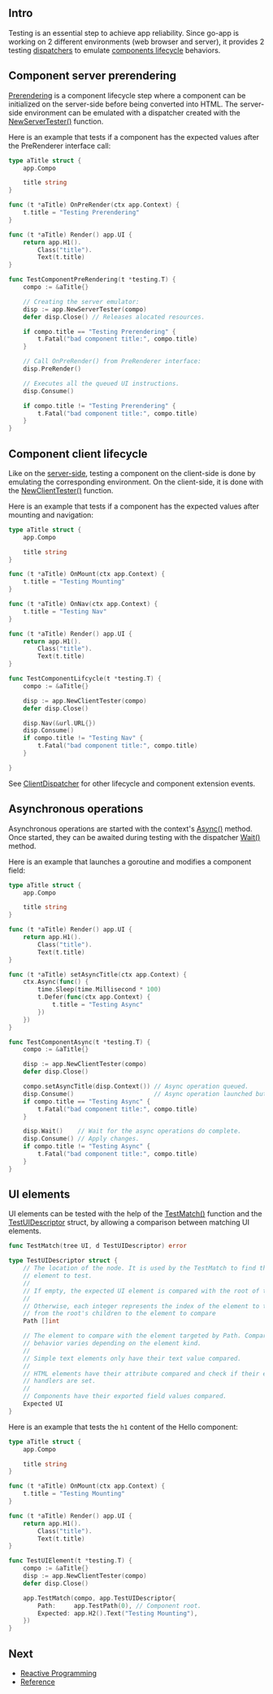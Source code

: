 ## Intro

Testing is an essential step to achieve app reliability. Since go-app is working on 2 different environments (web browser and server), it provides 2 testing [dispatchers](/reference#Dispatcher) to emulate [components lifecycle](/components#lifecycle-events) behaviors.

## Component server prerendering

[Prerendering](/components#prerender) is a component lifecycle step where a component can be initialized on the server-side before being converted into HTML. The server-side environment can be emulated with a dispatcher created with the [NewServerTester()](/reference#NewServerTester) function.

Here is an example that tests if a component has the expected values after the PreRenderer interface call:

```go
type aTitle struct {
	app.Compo

	title string
}

func (t *aTitle) OnPreRender(ctx app.Context) {
	t.title = "Testing Prerendering"
}

func (t *aTitle) Render() app.UI {
	return app.H1().
		Class("title").
		Text(t.title)
}

func TestComponentPreRendering(t *testing.T) {
	compo := &aTitle{}

	// Creating the server emulator:
	disp := app.NewServerTester(compo)
	defer disp.Close() // Releases alocated resources.

	if compo.title == "Testing Prerendering" {
		t.Fatal("bad component title:", compo.title)
	}

	// Call OnPreRender() from PreRenderer interface:
	disp.PreRender()

	// Executes all the queued UI instructions.
	disp.Consume()

	if compo.title != "Testing Prerendering" {
		t.Fatal("bad component title:", compo.title)
	}
}
```

## Component client lifecycle

Like on the [server-side](#testing-component-server-prerendering), testing a component on the client-side is done by emulating the corresponding environment. On the client-side, it is done with the [NewClientTester()](/reference#NewClientTester) function.

Here is an example that tests if a component has the expected values after mounting and navigation:

```go
type aTitle struct {
	app.Compo

	title string
}

func (t *aTitle) OnMount(ctx app.Context) {
	t.title = "Testing Mounting"
}

func (t *aTitle) OnNav(ctx app.Context) {
	t.title = "Testing Nav"
}

func (t *aTitle) Render() app.UI {
	return app.H1().
		Class("title").
		Text(t.title)
}

func TestComponentLifcycle(t *testing.T) {
	compo := &aTitle{}

	disp := app.NewClientTester(compo)
	defer disp.Close()

	disp.Nav(&url.URL{})
	disp.Consume()
	if compo.title != "Testing Nav" {
		t.Fatal("bad component title:", compo.title)
	}

}
```

See [ClientDispatcher](/reference#ClientDispatcher) for other lifecycle and component extension events.

## Asynchronous operations

Asynchronous operations are started with the context's [Async()](/concurrency#async) method. Once started, they can be awaited during testing with the dispatcher [Wait()](/reference#Dispatcher) method.

Here is an example that launches a goroutine and modifies a component field:

```go
type aTitle struct {
	app.Compo

	title string
}

func (t *aTitle) Render() app.UI {
	return app.H1().
		Class("title").
		Text(t.title)
}

func (t *aTitle) setAsyncTitle(ctx app.Context) {
	ctx.Async(func() {
		time.Sleep(time.Millisecond * 100)
		t.Defer(func(ctx app.Context) {
			t.title = "Testing Async"
		})
	})
}

func TestComponentAsync(t *testing.T) {
	compo := &aTitle{}

	disp := app.NewClientTester(compo)
	defer disp.Close()

	compo.setAsyncTitle(disp.Context()) // Async operation queued.
	disp.Consume()                      // Async operation launched but not completed.
	if compo.title == "Testing Async" {
		t.Fatal("bad component title:", compo.title)
	}

	disp.Wait()    // Wait for the async operations do complete.
	disp.Consume() // Apply changes.
	if compo.title != "Testing Async" {
		t.Fatal("bad component title:", compo.title)
	}
}
```

## UI elements

UI elements can be tested with the help of the [TestMatch()](/reference#TestMatch) function and the [TestUIDescriptor](/reference#TestUIDescriptor) struct, by allowing a comparison between matching UI elements.

```go
func TestMatch(tree UI, d TestUIDescriptor) error
```

```go
type TestUIDescriptor struct {
    // The location of the node. It is used by the TestMatch to find the
    // element to test.
    //
    // If empty, the expected UI element is compared with the root of the tree.
    //
    // Otherwise, each integer represents the index of the element to traverse,
    // from the root's children to the element to compare
    Path []int

    // The element to compare with the element targeted by Path. Compare
    // behavior varies depending on the element kind.
    //
    // Simple text elements only have their text value compared.
    //
    // HTML elements have their attribute compared and check if their event
    // handlers are set.
    //
    // Components have their exported field values compared.
    Expected UI
}
```

Here is an example that tests the `h1` content of the Hello component:

```go
type aTitle struct {
	app.Compo

	title string
}

func (t *aTitle) OnMount(ctx app.Context) {
	t.title = "Testing Mounting"
}

func (t *aTitle) Render() app.UI {
	return app.H1().
		Class("title").
		Text(t.title)
}

func TestUIElement(t *testing.T) {
	compo := &aTitle{}
	disp := app.NewClientTester(compo)
	defer disp.Close()

	app.TestMatch(compo, app.TestUIDescriptor{
		Path:     app.TestPath(0), // Component root.
		Expected: app.H2().Text("Testing Mounting"),
	})
}

```

## Next

- [Reactive Programming](/reactive-programming)
- [Reference](/reference)

